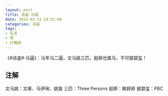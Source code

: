 ```yaml
---
layout: post
title: 诗盗·马逼
date: 2014-03-31 14:52:09
categories: 诗盗
tags:
- 五言
- 喷
- 打嘴炮
---
```

《#诗盗#·马逼》：马年马二逼，文马姚三匹。挺婷也属马，不可披碧玺！

## 注解
文马姚：文章、马伊琍、姚笛
三匹：Three Persons
挺婷：赖婷婷
披碧玺：PBC
